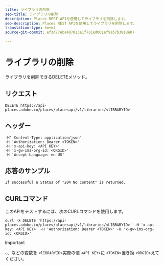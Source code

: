 ```yaml
---
title: ライブラリの削除
seo-title: ライブラリの削除
description: Places REST APIを使用してライブラリを削除します。
seo-description: Places REST APIを使用してライブラリを削除します。
translation-type: tm+mt
source-git-commit: ef3d77eba407013e1f701ed001ef9ab7b3818e07

---
```



# ライブラリの削除

ライブラリを削除できるDELETEメソッド。

## リクエスト

```text
DELETE https://api-places.adobe.io/places/placesapi/v1/libraries/<lIBRARYID>
```

## ヘッダー

```text
-H' Content-Type: application/json'  
-H 'Authorization: Bearer <TOKEN>'  
-H 'x-api-key: <API KEY>'  
-H 'x-gw-ims-org-id: <ORGID>'  
-H 'Accept-Language: en-US'
```

## 応答のサンプル

```text
If successful a Status of "204 No Content" is returned.
```

## CURLコマンド

このAPIをテストするには、次のCURLコマンドを使用します。

```text
curl -X DELETE 'https://api-places.adobe.io/places/placesapi/v1/libraries/<LIBRARYID>' -H 'x-api-key: <API KEY>' -H 'Authorization: Bearer <TOKEN>' -H 'x-gw-ims-org-id: <ORGID>'
```

>[!IMPORTANT]
>
>、、などの変数を `<lIBRARYID>`実際の値 `<API KEY>`に `<TOKEN>`置き換 `<ORGID>`えてください。

